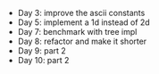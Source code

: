 - Day 3: improve the ascii constants
- Day 5: implement a 1d instead of 2d
- Day 7: benchmark with tree impl
- Day 8: refactor and make it shorter
- Day 9: part 2
- Day 10: part 2
